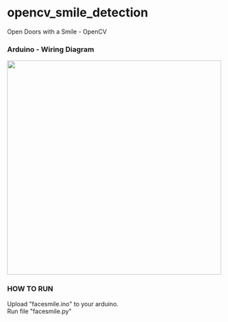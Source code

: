 # opencv_smile_detection
Open Doors with a Smile - OpenCV

### Arduino - Wiring Diagram

<img src="https://user-images.githubusercontent.com/109353237/179427569-19bac9f8-5833-4352-a25e-21e7ed21cc33.png" width="500" />

### HOW TO RUN
Upload "facesmile.ino" to your arduino. <br />
Run file "facesmile.py"<br />
